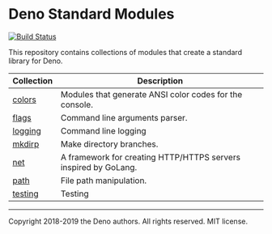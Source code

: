 # Deno Standard Modules

[![Build Status](https://travis-ci.com/denoland/deno_std.svg?branch=master)](https://travis-ci.com/denoland/deno_std)

This repository contains collections of modules that create a standard library
for Deno.

| Collection            | Description                                                     |
| --------------------- | --------------------------------------------------------------- |
| [colors](./colors/)   | Modules that generate ANSI color codes for the console.         |
| [flags](./flags/)     | Command line arguments parser.                                  |
| [logging](./logging/) | Command line logging                                            |
| [mkdirp](./mkdirp/)   | Make directory branches.                                        |
| [net](./net/)         | A framework for creating HTTP/HTTPS servers inspired by GoLang. |
| [path](./path/)       | File path manipulation.                                         |
| [testing](./testing/) | Testing                                                         |

---

Copyright 2018-2019 the Deno authors. All rights reserved. MIT license.
